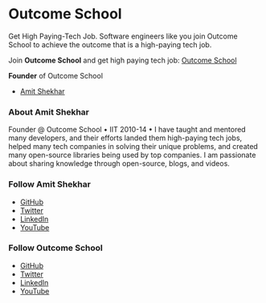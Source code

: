 # Outcome School

Get High Paying-Tech Job. Software engineers like you join Outcome School to achieve the outcome that is a high-paying tech job.

Join **Outcome School** and get high paying tech job: [Outcome School](https://outcomeschool.com)

**Founder** of Outcome School

- [Amit Shekhar](https://www.linkedin.com/in/amit-shekhar-iitbhu)

### About Amit Shekhar

Founder @ Outcome School • IIT 2010-14 • I have taught and mentored many developers, and their efforts landed them high-paying tech jobs, helped many tech companies in solving their unique problems, and created many open-source libraries being used by top companies. I am passionate about sharing knowledge through open-source, blogs, and videos.

### Follow Amit Shekhar

- [GitHub](https://github.com/amitshekhariitbhu)
- [Twitter](https://twitter.com/amitiitbhu)
- [LinkedIn](https://www.linkedin.com/in/amit-shekhar-iitbhu)
- [YouTube](https://www.youtube.com/@amitshekhar)

### Follow Outcome School

- [GitHub](http://github.com/OutcomeSchool)
- [Twitter](https://twitter.com/outcome_school)
- [LinkedIn](https://www.linkedin.com/company/outcomeschool)
- [YouTube](https://youtube.com/@OutcomeSchool)

